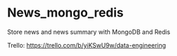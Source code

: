 # News_mongo_redis
Store news and news summary with MongoDB and Redis

Trello: https://trello.com/b/yiKSwU9w/data-engineering
